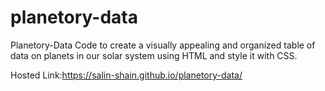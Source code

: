 # planetory-data
Planetory-Data
Code to create a visually appealing and organized table of data on planets in our solar system using HTML and style it with CSS.

Hosted Link:https://salin-shain.github.io/planetory-data/
